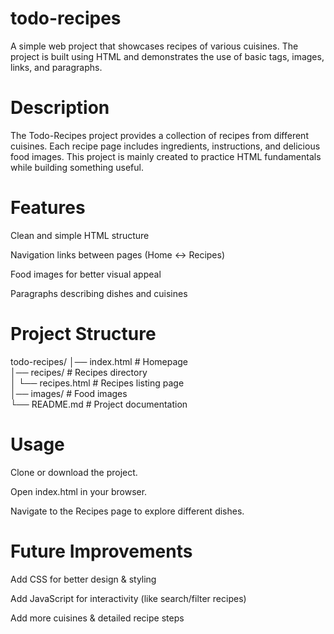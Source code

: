 # todo-recipes

A simple web project that showcases recipes of various cuisines. The project is built using HTML and demonstrates the use of basic tags, images, links, and paragraphs.

# Description

The Todo-Recipes project provides a collection of recipes from different cuisines. Each recipe page includes ingredients, instructions, and delicious food images. This project is mainly created to practice HTML fundamentals while building something useful.

# Features

Clean and simple HTML structure

Navigation links between pages (Home ↔ Recipes)

Food images for better visual appeal

Paragraphs describing dishes and cuisines

# Project Structure
todo-recipes/
│── index.html        # Homepage  
│── recipes/          # Recipes directory  
│    └── recipes.html # Recipes listing page  
│── images/           # Food images  
└── README.md         # Project documentation

# Usage

Clone or download the project.

Open index.html in your browser.

Navigate to the Recipes page to explore different dishes.

# Future Improvements

Add CSS for better design & styling

Add JavaScript for interactivity (like search/filter recipes)

Add more cuisines & detailed recipe steps